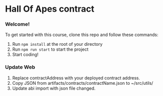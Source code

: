 # Hall Of Apes contract

### **Welcome!**
To get started with this course, clone this repo and follow these commands:

1. Run `npm install` at the root of your directory
2. Run `npm run start` to start the project
3. Start coding!


### Update Web
1. Replace contractAddress with your deployed contract address.
2. Copy JSON from artifacts/contracts/contractName.json to ~/src/utils/
3. Update abi import with json file changed.

